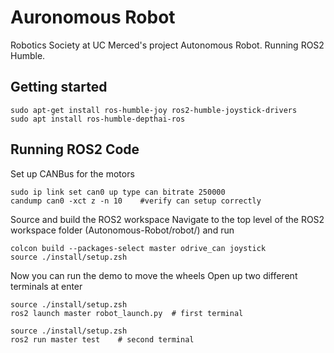 # Auronomous Robot
Robotics Society at UC Merced's project Autonomous Robot. Running ROS2 Humble. 

## Getting started
```
sudo apt-get install ros-humble-joy ros2-humble-joystick-drivers
sudo apt install ros-humble-depthai-ros
```

## Running ROS2 Code
Set up CANBus for the motors
 ```
 sudo ip link set can0 up type can bitrate 250000
 candump can0 -xct z -n 10    #verify can setup correctly
 ```
Source and build the ROS2 workspace
Navigate to the top level of the ROS2 workspace folder (Autonomous-Robot/robot/) and run 
 ```
 colcon build --packages-select master odrive_can joystick
 source ./install/setup.zsh
 ```
Now you can run the demo to move the wheels
Open up two different terminals at enter
```
source ./install/setup.zsh
ros2 launch master robot_launch.py  # first terminal
```
```
source ./install/setup.zsh
ros2 run master test    # second terminal
```
